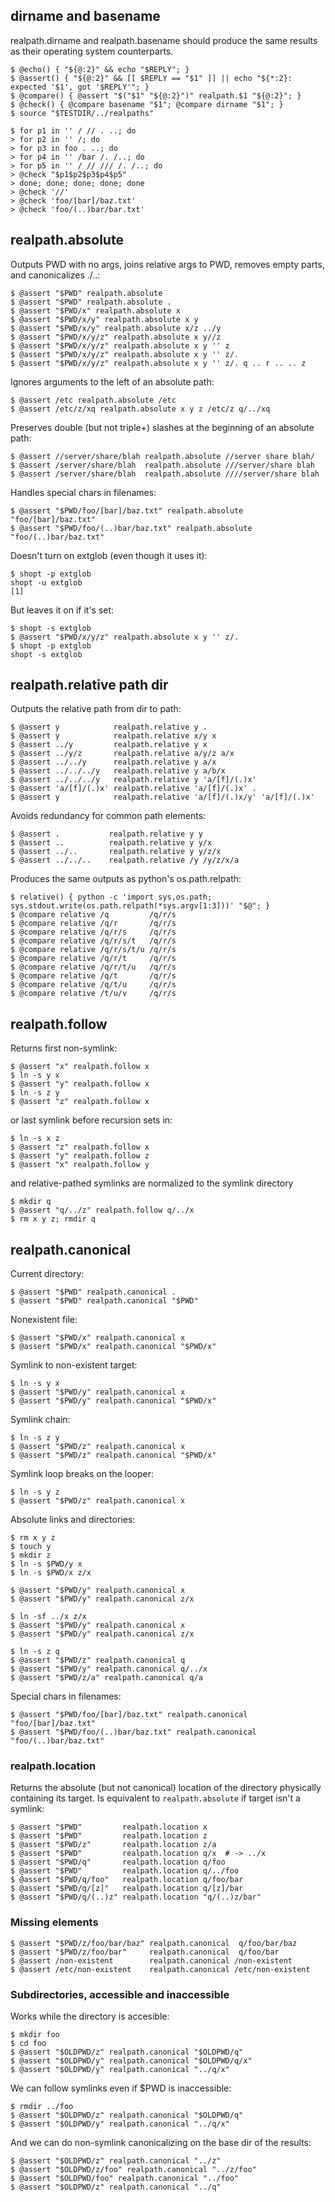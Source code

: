 ## dirname and basename

realpath.dirname and realpath.basename should produce the same results as their operating system counterparts.

    $ @echo() { "${@:2}" && echo "$REPLY"; }
    $ @assert() { "${@:2}" && [[ $REPLY == "$1" ]] || echo "${*:2}: expected '$1', got '$REPLY'"; }
    $ @compare() { @assert "$("$1" "${@:2}")" realpath.$1 "${@:2}"; }
    $ @check() { @compare basename "$1"; @compare dirname "$1"; }
    $ source "$TESTDIR/../realpaths"

    $ for p1 in '' / // . ..; do
    > for p2 in '' /; do
    > for p3 in foo . ..; do
    > for p4 in '' /bar /. /..; do
    > for p5 in '' / // /// /. /..; do
    > @check "$p1$p2$p3$p4$p5"
    > done; done; done; done; done
    > @check '//'
    > @check 'foo/[bar]/baz.txt'
    > @check 'foo/(..)bar/bar.txt'

## realpath.absolute

Outputs PWD with no args, joins relative args to PWD, removes empty parts, and canonicalizes ./..:

    $ @assert "$PWD" realpath.absolute
    $ @assert "$PWD" realpath.absolute .
    $ @assert "$PWD/x" realpath.absolute x
    $ @assert "$PWD/x/y" realpath.absolute x y
    $ @assert "$PWD/x/y" realpath.absolute x/z ../y
    $ @assert "$PWD/x/y/z" realpath.absolute x y//z
    $ @assert "$PWD/x/y/z" realpath.absolute x y '' z
    $ @assert "$PWD/x/y/z" realpath.absolute x y '' z/.
    $ @assert "$PWD/x/y/z" realpath.absolute x y '' z/. q .. r .. .. z

Ignores arguments to the left of an absolute path:

    $ @assert /etc realpath.absolute /etc
    $ @assert /etc/z/xq realpath.absolute x y z /etc/z q/../xq

Preserves double (but not triple+) slashes at the beginning of an absolute path:

    $ @assert //server/share/blah realpath.absolute //server share blah/
    $ @assert /server/share/blah  realpath.absolute ///server/share blah
    $ @assert /server/share/blah  realpath.absolute ////server/share blah

Handles special chars in filenames:

    $ @assert "$PWD/foo/[bar]/baz.txt" realpath.absolute "foo/[bar]/baz.txt"
    $ @assert "$PWD/foo/(..)bar/baz.txt" realpath.absolute "foo/(..)bar/baz.txt"

Doesn't turn on extglob (even though it uses it):

    $ shopt -p extglob
    shopt -u extglob
    [1]

But leaves it on if it's set:

    $ shopt -s extglob
    $ @assert "$PWD/x/y/z" realpath.absolute x y '' z/.
    $ shopt -p extglob
    shopt -s extglob

## realpath.relative path dir

Outputs the relative path from dir to path:

    $ @assert y            realpath.relative y .
    $ @assert y            realpath.relative x/y x
    $ @assert ../y         realpath.relative y x
    $ @assert ../y/z       realpath.relative a/y/z a/x
    $ @assert ../../y      realpath.relative y a/x
    $ @assert ../../../y   realpath.relative y a/b/x
    $ @assert ../../../y   realpath.relative y 'a/[f]/(.)x'
    $ @assert 'a/[f]/(.)x' realpath.relative 'a/[f]/(.)x' .
    $ @assert y            realpath.relative 'a/[f]/(.)x/y' 'a/[f]/(.)x'

Avoids redundancy for common path elements:

    $ @assert .           realpath.relative y y
    $ @assert ..          realpath.relative y y/x
    $ @assert ../..       realpath.relative y y/z/x
    $ @assert ../../..    realpath.relative /y /y/z/x/a

Produces the same outputs as python's os.path.relpath:

    $ relative() { python -c 'import sys,os.path; sys.stdout.write(os.path.relpath(*sys.argv[1:3]))' "$@"; }
    $ @compare relative /q         /q/r/s
    $ @compare relative /q/r       /q/r/s
    $ @compare relative /q/r/s     /q/r/s
    $ @compare relative /q/r/s/t   /q/r/s
    $ @compare relative /q/r/s/t/u /q/r/s
    $ @compare relative /q/r/t     /q/r/s
    $ @compare relative /q/r/t/u   /q/r/s
    $ @compare relative /q/t       /q/r/s
    $ @compare relative /q/t/u     /q/r/s
    $ @compare relative /t/u/v     /q/r/s

## realpath.follow

Returns first non-symlink:

    $ @assert "x" realpath.follow x
    $ ln -s y x
    $ @assert "y" realpath.follow x
    $ ln -s z y
    $ @assert "z" realpath.follow x

or last symlink before recursion sets in:

    $ ln -s x z
    $ @assert "z" realpath.follow x
    $ @assert "y" realpath.follow z
    $ @assert "x" realpath.follow y

and relative-pathed symlinks are normalized to the symlink directory

    $ mkdir q
    $ @assert "q/../z" realpath.follow q/../x
    $ rm x y z; rmdir q

## realpath.canonical

Current directory:

    $ @assert "$PWD" realpath.canonical .
    $ @assert "$PWD" realpath.canonical "$PWD"


Nonexistent file:

    $ @assert "$PWD/x" realpath.canonical x
    $ @assert "$PWD/x" realpath.canonical "$PWD/x"


Symlink to non-existent target:

    $ ln -s y x
    $ @assert "$PWD/y" realpath.canonical x
    $ @assert "$PWD/y" realpath.canonical "$PWD/x"


Symlink chain:

    $ ln -s z y
    $ @assert "$PWD/z" realpath.canonical x
    $ @assert "$PWD/z" realpath.canonical "$PWD/x"


Symlink loop breaks on the looper:

    $ ln -s y z
    $ @assert "$PWD/z" realpath.canonical x


Absolute links and directories:

    $ rm x y z
    $ touch y
    $ mkdir z
    $ ln -s $PWD/y x
    $ ln -s $PWD/x z/x

    $ @assert "$PWD/y" realpath.canonical x
    $ @assert "$PWD/y" realpath.canonical z/x

    $ ln -sf ../x z/x
    $ @assert "$PWD/y" realpath.canonical x
    $ @assert "$PWD/y" realpath.canonical z/x

    $ ln -s z q
    $ @assert "$PWD/z" realpath.canonical q
    $ @assert "$PWD/y" realpath.canonical q/../x
    $ @assert "$PWD/z/a" realpath.canonical q/a

Special chars in filenames:

    $ @assert "$PWD/foo/[bar]/baz.txt" realpath.canonical "foo/[bar]/baz.txt"
    $ @assert "$PWD/foo/(..)bar/baz.txt" realpath.canonical "foo/(..)bar/baz.txt"

### realpath.location

Returns the absolute (but not canonical) location of the directory physically containing its target.  Is equivalent to `realpath.absolute` if target isn't a symlink:

    $ @assert "$PWD"         realpath.location x
    $ @assert "$PWD"         realpath.location z
    $ @assert "$PWD/z"       realpath.location z/a
    $ @assert "$PWD"         realpath.location q/x  # -> ../x
    $ @assert "$PWD/q"       realpath.location q/foo
    $ @assert "$PWD"         realpath.location q/../foo
    $ @assert "$PWD/q/foo"   realpath.location q/foo/bar
    $ @assert "$PWD/q/[z]"   realpath.location q/[z]/bar
    $ @assert "$PWD/q/(..)z" realpath.location "q/(..)z/bar"

### Missing elements

    $ @assert "$PWD/z/foo/bar/baz" realpath.canonical  q/foo/bar/baz
    $ @assert "$PWD/z/foo/bar"     realpath.canonical  q/foo/bar
    $ @assert /non-existent        realpath.canonical /non-existent
    $ @assert /etc/non-existent    realpath.canonical /etc/non-existent

### Subdirectories, accessible and inaccessible

Works while the directory is accesible:

    $ mkdir foo
    $ cd foo
    $ @assert "$OLDPWD/z" realpath.canonical "$OLDPWD/q"
    $ @assert "$OLDPWD/y" realpath.canonical "$OLDPWD/q/x"
    $ @assert "$OLDPWD/y" realpath.canonical "../q/x"

We can follow symlinks even if $PWD is inaccessible:

    $ rmdir ../foo
    $ @assert "$OLDPWD/z" realpath.canonical "$OLDPWD/q"
    $ @assert "$OLDPWD/y" realpath.canonical "../q/x"

And we can do non-symlink canonicalizing on the base dir of the results:

    $ @assert "$OLDPWD/z" realpath.canonical "../z"
    $ @assert "$OLDPWD/z/foo" realpath.canonical "../z/foo"
    $ @assert "$OLDPWD/foo" realpath.canonical "../foo"
    $ @assert "$OLDPWD/z" realpath.canonical "../q"
